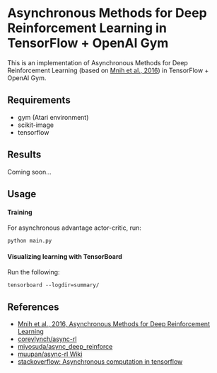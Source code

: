 # Asynchronous Methods for Deep Reinforcement Learning in TensorFlow + OpenAI Gym
This is an implementation of Asynchronous Methods for Deep Reinforcement Learning (based on [Mnih et al., 2016](https://arxiv.org/abs/1602.01783)) in TensorFlow + OpenAI Gym.  

## Requirements
- gym (Atari environment)
- scikit-image
- tensorflow

## Results
Coming soon...

## Usage
#### Training
For asynchronous advantage actor-critic, run:

```
python main.py
```

#### Visualizing learning with TensorBoard
Run the following:

```
tensorboard --logdir=summary/
```

## References
- [Mnih et al., 2016, Asynchronous Methods for Deep Reinforcement Learning](https://arxiv.org/abs/1602.01783)
- [coreylynch/async-rl](https://github.com/coreylynch/async-rl)
- [miyosuda/async_deep_reinforce](https://github.com/miyosuda/async_deep_reinforce)
- [muupan/async-rl Wiki](https://github.com/muupan/async-rl/wiki)
- [stackoverflow: Asynchronous computation in tensorflow](http://stackoverflow.com/questions/34419645/asynchronous-computation-in-tensorflow)
